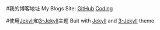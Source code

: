 #我的博客地址 My Blogs Site: [GitHub](http://lifegh.github.io/) [Coding](http://lifeblogs-b702b.coding.io/)

#使用[Jekyll](https://github.com/jekyll/jekyll)和[3-Jekyll](https://github.com/P233/3-Jekyll)主题 Buit with [Jekyll](https://github.com/jekyll/jekyll) and [3-Jekyll](https://github.com/P233/3-Jekyll) theme